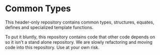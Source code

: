 # Common Types

This header-only repository contains common types, structures, equates, defines and 
specialized template functions.

To put it bluntly, this repository contains code that other code depends on so it 
isn't a stand alone repository.  We are slowly refactoring and moving code into
this repository. Use at your own risk.

